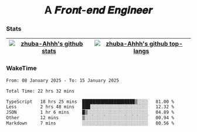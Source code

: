 <h1 align="center">A 𝑭𝒓𝒐𝒏𝒕-𝒆𝒏𝒅 𝑬𝒏𝒈𝒊𝒏𝒆𝒆𝒓</h1>

### Stats

| <a href="https://github.com/zhuba-Ahhh"><img align="center" src="https://github-readme-stats.vercel.app/api?username=zhuba-Ahhh&hide_title=true&hide_border=true&show_icons=trueline_height=21&text_color=000&icon_color=000&bg_color=0,ea6161,ffc64d,fffc4d,52fa5a&theme=graywhite" alt="zhuba-Ahhh's github stats" /> </a> | <a href="https://github.com/zhuba-Ahhh"><img align="center" src="https://github-readme-stats.vercel.app/api/top-langs/?username=zhuba-Ahhh&hide_title=true&hide_border=true&layout=compact&hide_border=true&show_icons=trueline_height=40&text_color=000&icon_color=000&bg_color=0,ea6161,ffc64d,fffc4d,52fa5a&theme=graywhite&langs_count=6" alt="zhuba-Ahhh's github top-langs"/> </a> |
| ------------- | ------------- |

### WakeTime

<!--START_SECTION:waka-->

```txt
From: 08 January 2025 - To: 15 January 2025

Total Time: 22 hrs 32 mins

TypeScript   18 hrs 25 mins  ████████████████████▒░░░░   81.00 %
Less         2 hrs 48 mins   ███░░░░░░░░░░░░░░░░░░░░░░   12.32 %
JSON         1 hr 6 mins     █▒░░░░░░░░░░░░░░░░░░░░░░░   04.89 %
Other        12 mins         ▒░░░░░░░░░░░░░░░░░░░░░░░░   00.94 %
Markdown     7 mins          ░░░░░░░░░░░░░░░░░░░░░░░░░   00.56 %
```

<!--END_SECTION:waka-->
